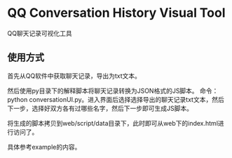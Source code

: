 # QQ Conversation History Visual Tool

QQ聊天记录可视化工具

## 使用方式

首先从QQ软件中获取聊天记录，导出为txt文本。

然后使用py目录下的解释脚本将聊天记录转换为JSON格式的JS脚本。
命令：python conversationUI.py。进入界面后选择选择导出的聊天记录txt文本，然后下一步，选择好双方各有过哪些名字，然后下一步即可生成JS脚本。

将生成的脚本拷贝到web/script/data目录下，此时即可从web下的index.html进行访问了。

具体参考example的内容。
